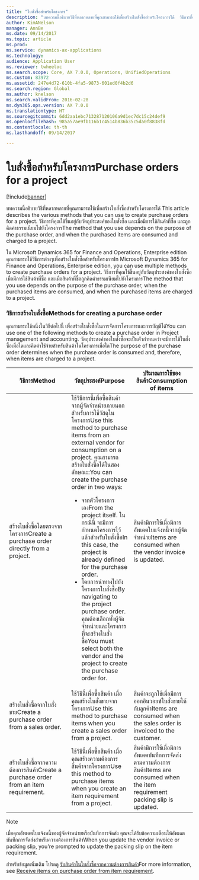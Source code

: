 ```yaml
---
title: "ใบสั่งซื้อสำหรับโครงการ"
description: "บทความนี้อธิบายวิธีที่หลากหลายที่คุณสามารถใช้เพื่อสร้างใบสั่งซื้อสำหรับโครงการได้  วิธีการที่คุณใช้ขึ้นอยู่กับวัตถุประสงค์ของใบสั่งซื้อ และเมื่อมีการใช้สินค้าที่ซื้อ และถูกคิดค่าธรรมเนียมไปยังโครงการ"
author: KimANelson
manager: AnnBe
ms.date: 09/14/2017
ms.topic: article
ms.prod: 
ms.service: dynamics-ax-applications
ms.technology: 
audience: Application User
ms.reviewer: twheeloc
ms.search.scope: Core, AX 7.0.0, Operations, UnifiedOperations
ms.custom: 83972
ms.assetid: 247e4d72-610b-4fa5-9873-601ed0f4b2d6
ms.search.region: Global
ms.author: knelson
ms.search.validFrom: 2016-02-28
ms.dyn365.ops.version: AX 7.0.0
ms.translationtype: HT
ms.sourcegitcommit: 6dd2aa1ebc713287120106a9d1ec7dc15c24def9
ms.openlocfilehash: 985a57ae9fb116b1c4514b836b35c5da0f8838fd
ms.contentlocale: th-th
ms.lasthandoff: 09/14/2017

---
```


# <a name="purchase-orders-for-a-project"></a><span data-ttu-id="f4a1b-104">ใบสั่งซื้อสำหรับโครงการ</span><span class="sxs-lookup"><span data-stu-id="f4a1b-104">Purchase orders for a project</span></span>

[!include[banner](../includes/banner.md)]


<span data-ttu-id="f4a1b-105">บทความนี้อธิบายวิธีที่หลากหลายที่คุณสามารถใช้เพื่อสร้างใบสั่งซื้อสำหรับโครงการได้ </span><span class="sxs-lookup"><span data-stu-id="f4a1b-105">This article describes the various methods that you can use to create purchase orders for a project.</span></span> <span data-ttu-id="f4a1b-106">วิธีการที่คุณใช้ขึ้นอยู่กับวัตถุประสงค์ของใบสั่งซื้อ และเมื่อมีการใช้สินค้าที่ซื้อ และถูกคิดค่าธรรมเนียมไปยังโครงการ</span><span class="sxs-lookup"><span data-stu-id="f4a1b-106">The method that you use depends on the purpose of the purchase order, and when the purchased items are consumed and charged to a project.</span></span>

<span data-ttu-id="f4a1b-107">ใน Microsoft Dynamics 365 for Finance and Operations, Enterprise edition คุณสามารถใช้วิธีการต่างๆเพื่อสร้างใบสั่งซื้อสำหรับโครงการ</span><span class="sxs-lookup"><span data-stu-id="f4a1b-107">In Microsoft Dynamics 365 for Finance and Operations, Enterprise edition, you can use multiple methods to create purchase orders for a project.</span></span> <span data-ttu-id="f4a1b-108">วิธีการที่คุณใช้ขึ้นอยู่กับวัตถุประสงค์ของใบสั่งซื้อ เมื่อมีการใช้สินค้าที่ซื้อ และเมื่อสินค้าที่ซื้อถูกคิดค่าธรรมเนียมไปยังโครงการ</span><span class="sxs-lookup"><span data-stu-id="f4a1b-108">The method that you use depends on the purpose of the purchase order, when the purchased items are consumed, and when the purchased items are charged to a project.</span></span>

### <a name="methods-for-creating-a-purchase-order"></a><span data-ttu-id="f4a1b-109">วิธีการสร้างใบสั่งซื้อ</span><span class="sxs-lookup"><span data-stu-id="f4a1b-109">Methods for creating a purchase order</span></span>

<span data-ttu-id="f4a1b-110">คุณสามารถใช้หนึ่งในวิธีต่อไปนี้ เพื่อสร้างใบสั่งซื้อในการจัดการโครงการและการบัญชีได้</span><span class="sxs-lookup"><span data-stu-id="f4a1b-110">You can use one of the following methods to create a purchase order in Project management and accounting.</span></span> <span data-ttu-id="f4a1b-111">วัตถุประสงค์ของใบสั่งซื้อจะเป็นตัวกำหนดว่าจะมีการใช้ใบสั่งซื้อเมื่อใดและคิดค่าใช้จ่ายสำหรับสินค้าในโครงการเมื่อใด</span><span class="sxs-lookup"><span data-stu-id="f4a1b-111">The purpose of the purchase order determines when the purchase order is consumed and, therefore, when items are charged to a project.</span></span>

<table>
<colgroup>
<col width="33%" />
<col width="33%" />
<col width="33%" />
</colgroup>
<thead>
<tr class="header">
<th><span data-ttu-id="f4a1b-112">วิธีการ</span><span class="sxs-lookup"><span data-stu-id="f4a1b-112">Method</span></span></th>
<th><span data-ttu-id="f4a1b-113">วัตถุประสงค์</span><span class="sxs-lookup"><span data-stu-id="f4a1b-113">Purpose</span></span></th>
<th><span data-ttu-id="f4a1b-114">ปริมาณการใช้ของสินค้า</span><span class="sxs-lookup"><span data-stu-id="f4a1b-114">Consumption of items</span></span></th>
</tr>
</thead>
<tbody>
<tr class="odd">
<td><span data-ttu-id="f4a1b-115">สร้างใบสั่งซื้อโดยตรงจากโครงการ</span><span class="sxs-lookup"><span data-stu-id="f4a1b-115">Create a purchase order directly from a project.</span></span></td>
<td><span data-ttu-id="f4a1b-116">ใช้วิธีการนี้เพื่อซื้อสินค้าจากผู้จัดจำหน่ายภายนอก สำหรับการใช้วัสดุในโครงการ</span><span class="sxs-lookup"><span data-stu-id="f4a1b-116">Use this method to purchase items from an external vendor for consumption on a project.</span></span> <span data-ttu-id="f4a1b-117">คุณสามารถสร้างใบสั่งซื้อได้ในสองลักษณะ:</span><span class="sxs-lookup"><span data-stu-id="f4a1b-117">You can create the purchase order in two ways:</span></span>
<ul>
<li><span data-ttu-id="f4a1b-118">จากตัวโครงการเอง</span><span class="sxs-lookup"><span data-stu-id="f4a1b-118">From the project itself.</span></span> <span data-ttu-id="f4a1b-119">ในกรณีนี้ จะมีการกำหนดโครงการไว้แล้วสำหรับใบสั่งซื้อ</span><span class="sxs-lookup"><span data-stu-id="f4a1b-119">In this case, the project is already defined for the purchase order.</span></span></li>
<li><span data-ttu-id="f4a1b-120">โดยการนำทางไปยังโครงการใบสั่งซื้อ</span><span class="sxs-lookup"><span data-stu-id="f4a1b-120">By navigating to the project purchase order.</span></span> <span data-ttu-id="f4a1b-121">คุณต้องเลือกทั้งผู้จัดจำหน่ายและโครงการที่จะสร้างใบสั่งซื้อ</span><span class="sxs-lookup"><span data-stu-id="f4a1b-121">You must select both the vendor and the project to create the purchase order for.</span></span></li>
</ul></td>
<td><span data-ttu-id="f4a1b-122">สินค้ามีการใช้เมื่อมีการอัพเดตใบแจ้งหนี้จากผู้จัดจำหน่าย</span><span class="sxs-lookup"><span data-stu-id="f4a1b-122">Items are consumed when the vendor invoice is updated.</span></span></td>
</tr>
<tr class="even">
<td><span data-ttu-id="f4a1b-123">สร้างใบสั่งซื้อจากใบสั่งขาย</span><span class="sxs-lookup"><span data-stu-id="f4a1b-123">Create a purchase order from a sales order.</span></span></td>
<td><span data-ttu-id="f4a1b-124">ใช้วิธีนี้เพื่อซื้อสินค้า เมื่อคุณสร้างใบสั่งขายจากโครงการ</span><span class="sxs-lookup"><span data-stu-id="f4a1b-124">Use this method to purchase items when you create a sales order from a project.</span></span></td>
<td><span data-ttu-id="f4a1b-125">สินค้าจะถูกใช้เมื่อมีการออกอินวอยซ์ใบสั่งขายให้กับลูกค้า</span><span class="sxs-lookup"><span data-stu-id="f4a1b-125">Items are consumed when the sales order is invoiced to the customer.</span></span></td>
</tr>
<tr class="odd">
<td><span data-ttu-id="f4a1b-126">สร้างใบสั่งซื้อจากความต้องการสินค้า</span><span class="sxs-lookup"><span data-stu-id="f4a1b-126">Create a purchase order from an item requirement.</span></span></td>
<td><span data-ttu-id="f4a1b-127">ใช้วิธีนี้เพื่อซื้อสินค้า เมื่อคุณสร้างความต้องการสินค้าจากโครงการ</span><span class="sxs-lookup"><span data-stu-id="f4a1b-127">Use this method to purchase items when you create an item requirement from a project.</span></span></td>
<td><span data-ttu-id="f4a1b-128">สินค้ามีการใช้เมื่อมีการอัพเดตบันทึกการจัดส่งตามความต้องการสินค้า</span><span class="sxs-lookup"><span data-stu-id="f4a1b-128">Items are consumed when the item requirement packing slip is updated.</span></span></td>
</tr>
</tbody>
</table>

> [!NOTE] 
> <span data-ttu-id="f4a1b-129">เมื่อคุณอัพเดตใบแจ้งหนี้ของผู้จัดจำหน่ายหรือบันทึกการจัดส่ง คุณจะได้รับข้อความเตือนให้อัพเดตบันทึกการจัดส่งสำหรับความต้องการสินค้า</span><span class="sxs-lookup"><span data-stu-id="f4a1b-129">When you update the vendor invoice or packing slip, you're prompted to update the packing slip on the item requirement.</span></span>

<span data-ttu-id="f4a1b-130">สำหรับข้อมูลเพิ่มเติม โปรดดู [รับสินค้าในใบสั่งซื้อจากความต้องการสินค้า](tasks/receive-items-purchase-order-item-requirement.md)</span><span class="sxs-lookup"><span data-stu-id="f4a1b-130">For more information, see [Receive items on purchase order from item requirement](tasks/receive-items-purchase-order-item-requirement.md).</span></span>


